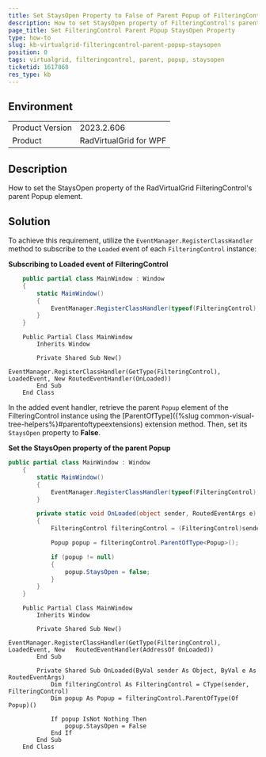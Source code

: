 ```yaml
---
title: Set StaysOpen Property to False of Parent Popup of FilteringControl
description: How to set StaysOpen property of FilteringControl's parent Popup to False.
page_title: Set FilteringControl Parent Popup StaysOpen Property
type: how-to
slug: kb-virtualgrid-filteringcontrol-parent-popup-staysopen
position: 0
tags: virtualgrid, filteringcontrol, parent, popup, staysopen
ticketid: 1617868
res_type: kb
---
```


## Environment
<table>
	<tr>
		<td>Product Version</td>
		<td>2023.2.606</td>
	</tr>
	<tr>
		<td>Product</td>
		<td>RadVirtualGrid for WPF</td>
	</tr>
</table>

## Description

How to set the StaysOpen property of the RadVirtualGrid FilteringControl's parent Popup element.

## Solution

To achieve this requirement,  utilize the `EventManager.RegisterClassHandler` method to subscribe to the `Loaded` event of each `FilteringControl` instance:

__Subscribing to Loaded event of FilteringControl__
```C#
    public partial class MainWindow : Window
    {
        static MainWindow()
        {
            EventManager.RegisterClassHandler(typeof(FilteringControl), LoadedEvent, new RoutedEventHandler (OnLoaded));
        }
    }
```
```VB.NET
    Public Partial Class MainWindow
        Inherits Window

        Private Shared Sub New()
            EventManager.RegisterClassHandler(GetType(FilteringControl), LoadedEvent, New RoutedEventHandler(OnLoaded))
        End Sub
    End Class
```

In the added event handler, retrieve the parent `Popup` element of the FilteringControl instance using the [ParentOfType]({%slug common-visual-tree-helpers%}#parentoftypeextensions) extension method. Then, set its `StaysOpen` property to __False__.

__Set the StaysOpen property of the parent Popup__
```C#
public partial class MainWindow : Window
    {
        static MainWindow()
        {
            EventManager.RegisterClassHandler(typeof(FilteringControl), LoadedEvent, new    RoutedEventHandler(OnLoaded));
        }

        private static void OnLoaded(object sender, RoutedEventArgs e)
        {
            FilteringControl filteringControl = (FilteringControl)sender;

            Popup popup = filteringControl.ParentOfType<Popup>();

            if (popup != null)
            {
                popup.StaysOpen = false;
            }
        }
    }
```
```VB.NET
    Public Partial Class MainWindow
        Inherits Window
    
        Private Shared Sub New()
            EventManager.RegisterClassHandler(GetType(FilteringControl), LoadedEvent, New   RoutedEventHandler(AddressOf OnLoaded))
        End Sub
    
        Private Shared Sub OnLoaded(ByVal sender As Object, ByVal e As RoutedEventArgs)
            Dim filteringControl As FilteringControl = CType(sender, FilteringControl)
            Dim popup As Popup = filteringControl.ParentOfType(Of Popup)()
    
            If popup IsNot Nothing Then
                popup.StaysOpen = False
            End If
        End Sub
    End Class
```